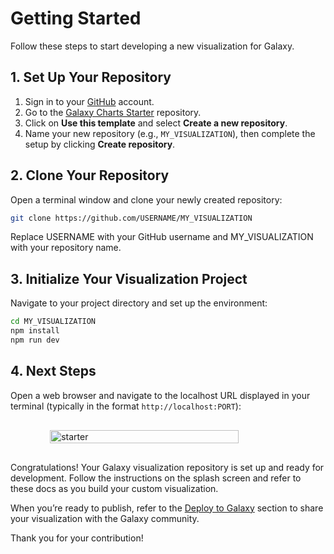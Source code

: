 # Getting Started

Follow these steps to start developing a new visualization for Galaxy.

## 1. Set Up Your Repository

1. Sign in to your [GitHub](https://github.com) account.
2. Go to the [Galaxy Charts Starter](https://github.com/guerler/galaxy-charts-starter) repository.
3. Click on **Use this template** and select **Create a new repository**.
4. Name your new repository (e.g., `MY_VISUALIZATION`), then complete the setup by clicking **Create repository**.

## 2. Clone Your Repository

Open a terminal window and clone your newly created repository:

```bash
git clone https://github.com/USERNAME/MY_VISUALIZATION
```
Replace USERNAME with your GitHub username and MY_VISUALIZATION with your repository name.

## 3. Initialize Your Visualization Project

Navigate to your project directory and set up the environment:
```bash
cd MY_VISUALIZATION
npm install
npm run dev
```

## 4. Next Steps

Open a web browser and navigate to the localhost URL displayed in your terminal (typically in the format `http://localhost:PORT`):

<div style="display: flex; justify-content: space-around; align-items: center; padding: 1rem;">
  <img src="/galaxy-charts-starter.jpg" alt="starter" width="80%">
</div>

Congratulations! Your Galaxy visualization repository is set up and ready for development. Follow the instructions on the splash screen and refer to these docs as you build your custom visualization.

When you’re ready to publish, refer to the [Deploy to Galaxy](deploy-plugin.html) section to share your visualization with the Galaxy community.

Thank you for your contribution!
